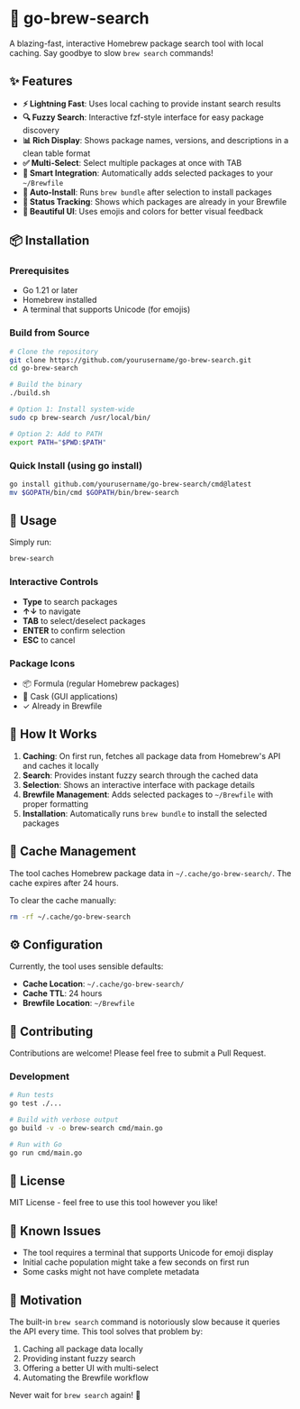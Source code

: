 # 🍺 go-brew-search

A blazing-fast, interactive Homebrew package search tool with local caching. Say goodbye to slow `brew search` commands!

## ✨ Features

- **⚡ Lightning Fast**: Uses local caching to provide instant search results
- **🔍 Fuzzy Search**: Interactive fzf-style interface for easy package discovery
- **📊 Rich Display**: Shows package names, versions, and descriptions in a clean table format
- **✅ Multi-Select**: Select multiple packages at once with TAB
- **🎯 Smart Integration**: Automatically adds selected packages to your `~/Brewfile`
- **🚀 Auto-Install**: Runs `brew bundle` after selection to install packages
- **📝 Status Tracking**: Shows which packages are already in your Brewfile
- **🎨 Beautiful UI**: Uses emojis and colors for better visual feedback

## 📦 Installation

### Prerequisites

- Go 1.21 or later
- Homebrew installed
- A terminal that supports Unicode (for emojis)

### Build from Source

```bash
# Clone the repository
git clone https://github.com/yourusername/go-brew-search.git
cd go-brew-search

# Build the binary
./build.sh

# Option 1: Install system-wide
sudo cp brew-search /usr/local/bin/

# Option 2: Add to PATH
export PATH="$PWD:$PATH"
```

### Quick Install (using go install)

```bash
go install github.com/yourusername/go-brew-search/cmd@latest
mv $GOPATH/bin/cmd $GOPATH/bin/brew-search
```

## 🚀 Usage

Simply run:

```bash
brew-search
```

### Interactive Controls

- **Type** to search packages
- **↑↓** to navigate
- **TAB** to select/deselect packages
- **ENTER** to confirm selection
- **ESC** to cancel

### Package Icons

- 📦 Formula (regular Homebrew packages)
- 🍺 Cask (GUI applications)
- ✓ Already in Brewfile

## 🔧 How It Works

1. **Caching**: On first run, fetches all package data from Homebrew's API and caches it locally
2. **Search**: Provides instant fuzzy search through the cached data
3. **Selection**: Shows an interactive interface with package details
4. **Brewfile Management**: Adds selected packages to `~/Brewfile` with proper formatting
5. **Installation**: Automatically runs `brew bundle` to install the selected packages

## 📁 Cache Management

The tool caches Homebrew package data in `~/.cache/go-brew-search/`. The cache expires after 24 hours.

To clear the cache manually:

```bash
rm -rf ~/.cache/go-brew-search
```

## ⚙️ Configuration

Currently, the tool uses sensible defaults:

- **Cache Location**: `~/.cache/go-brew-search/`
- **Cache TTL**: 24 hours
- **Brewfile Location**: `~/Brewfile`

## 🤝 Contributing

Contributions are welcome! Please feel free to submit a Pull Request.

### Development

```bash
# Run tests
go test ./...

# Build with verbose output
go build -v -o brew-search cmd/main.go

# Run with Go
go run cmd/main.go
```

## 📝 License

MIT License - feel free to use this tool however you like!

## 🐛 Known Issues

- The tool requires a terminal that supports Unicode for emoji display
- Initial cache population might take a few seconds on first run
- Some casks might not have complete metadata

## 🎯 Motivation

The built-in `brew search` command is notoriously slow because it queries the API every time. This tool solves that problem by:

1. Caching all package data locally
2. Providing instant fuzzy search
3. Offering a better UI with multi-select
4. Automating the Brewfile workflow

Never wait for `brew search` again! 🚀